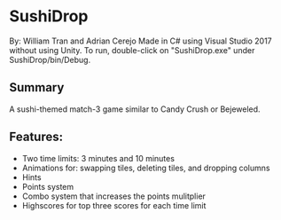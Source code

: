 # SushiDrop

By: William Tran and Adrian Cerejo
Made in C# using Visual Studio 2017 without using Unity. To run, double-click on "SushiDrop.exe" under SushiDrop/bin/Debug.

Summary
-----------
A sushi-themed match-3 game similar to Candy Crush or Bejeweled.

Features:
-----------
- Two time limits: 3 minutes and 10 minutes
- Animations for: swapping tiles, deleting tiles, and dropping columns
- Hints
- Points system
- Combo system that increases the points mulitplier
- Highscores for top three scores for each time limit
